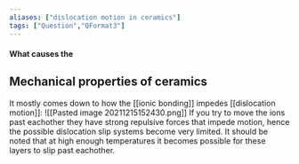 ```yaml
---
aliases: ["dislocation motion in ceramics"]
tags: ["Question","QFormat3"]
---
```


#### What causes the
## Mechanical properties of ceramics
It mostly comes down to how the [[ionic bonding]] impedes [[dislocation motion]]:
![[Pasted image 20211215152430.png]]
If you try to move the ions past eachother they have strong repulsive forces that impede motion, hence the possible dislocation slip systems become very limited.
It should be noted that at high enough temperatures it becomes possible for these layers to slip past eachother.